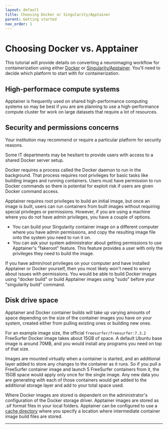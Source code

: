 ```yaml
---
layout: default
title: Choosing Docker or Singularity/Apptainer
parent: Getting started
nav_order: 1
---
```


# Choosing Docker vs. Apptainer

This tutorial will provide details on converting a neuroimaging workflow for containerization using either [Docker] or [Singularity/Apptainer]. You'll need to decide which platform to start with for containerization.

## High-performace compute systems

Apptainer is frequently used on shared high-performance computing systems so may be best if you are are planning to use a high-performance compute cluster for work on large datasets that require a lot of resources.

## Security and permissions concerns

Your institution may recommend or require a particular platform for security reasons. 

Some IT departments may be hesitant to provide users with access to a shared Docker server setup. 

Docker requires a process called the Docker daemon to run in the background. That process requires root privileges for basic tasks like building images and running containers. Users must have permission to run Docker commands so there is potential for exploit risk if users are given Docker command access.

Apptainer requires root privileges to build an initial image, but once an image is built, users can run containers from built images without requiring special privileges or permissions. However, if you are using a machine where you do not have admin privileges, you have a couple of options. 
- You can build your Singularity container image on a different computer where you have admin permissions, and copy the resulting image file onto the system you need to run it on. 
- You can ask your system administrator about getting permissions to use Apptainer's "fakeroot" feature. This feature provides a user with only the privileges they need to build the image.

If you have admin/root privileges on your computer and have installed Apptainer or Docker yourself, then you most likely won't need to worry about issues with permissions. You would be able to build Docker images using "docker build" or build Apptainer images using "sudo" before your "singularity build" command.

## Disk drive space

Apptainer and Docker container builds will take up varying amounts of space depending on the size of the container images you have on your system, created either from pulling existing ones or building new ones.

For an example image size, the official `freesurfer/freesurfer:7.3.2` FreeSurfer Docker image takes about 15GB of space. A default Ubuntu base image is around 70MB, and you would install any programs you need on top of that size. 

Images are mounted virtually when a container is started, and an additional layer added to store any changes to the container as it runs. So if you pull a FreeSurfer container image and launch 5 FreeSurfer containers from it, the 15GB space would apply only once for the single image. Any new data you are generating with each of those containers would get added to the additional storage layer and add to your total space used. 

Where Docker images are stored is dependent on the administrator's configuration of the Docker storage driver.
Apptainer images are stored as .sif format files in your local folders. Apptainer can be configured to use a [cache directory] where you specify a location where intermediate container image build files are stored.

----

[Docker]: https://docs.docker.com/get-started/
[Singularity/Apptainer]: https://apptainer.org/docs/user/latest/

[cache directory]: https://apptainer.org/docs/user/main/build_env.html#cache-folders